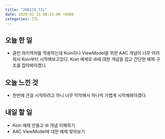 ```yaml
---
title: "200115_TIL"
date: 2020-01-16 00:23:00 +0800
categories: TIL
---
```


## 오늘 한 일
- 클린 아키텍처를 적용하는데 Koin이나 ViewModel을 위한 AAC 개념이 너무 어려워서 Koin부터 시작해보고있다. Koin 예제로 di에 대한 개념을 잡고 간단한 예제 구조를 잡아봐야곘다.

## 오늘 느낀 것
- 한번에 큰걸 시작하려고 하니 너무 막막해서 하나씩 가볍게 시작해봐야겠다.

## 내일 할 일
- Koin 예제 만들고 di 개념 이해하기
- AAC ViewModel에 대한 예제 찾아보기
